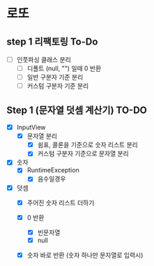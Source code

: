 # 로또
## step 1 리팩토링 To-Do
- [ ] 인풋파싱 클래스 분리
    - [ ] 디폴트 (null, "") 일때 0 반환
    - [ ] 일반 구분자 기준 분리 
    - [ ] 커스텀 구분자 기준 분리 
    
## Step 1 (문자열 덧셈 계산기) TO-DO

- [X] InputView
    - [X] 문자열 분리
        - [X] 쉼표, 콜론을 기준으로 숫자 리스트 분리
        - [X] 커스텀 구분자 기준으로 문자열 분리
    
- [X] 숫자
   - [X] RuntimeException
     - [X] 음수일경우

- [X] 덧셈
   - [X] 주어진 숫자 리스트 더하기  
   - [X] 0 반환  
      - [X] 빈문자열
      - [X] null
    - [X] 숫자 바로 반환 (숫자 하나만 문자열로 입력시)

    

    